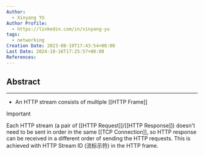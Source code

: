 ```yaml
---
Author:
  - Xinyang YU
Author Profile:
  - https://linkedin.com/in/xinyang-yu
tags:
  - networking
Creation Date: 2023-08-19T17:43:54+08:00
Last Date: 2024-10-16T17:25:57+08:00
References: 
---
```

## Abstract
---
- An HTTP stream consists of multiple [[HTTP Frame]]

>[!important]
> Each HTTP stream (a pair of [[HTTP Request]]/[[HTTP Response]]) doesn't need to be sent in order in the same [[TCP Connection]], so HTTP response can be received in a different order of sending the HTTP requests. This is achieved with  HTTP Stream ID (流标示符) in the HTTP frame.
